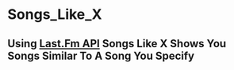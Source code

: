 # Songs_Like_X

## Using [Last.Fm API](https://www.last.fm/api/) Songs Like X Shows You Songs Similar To A Song You Specify
